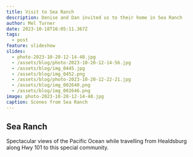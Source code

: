 ```yaml
---
title: Visit to Sea Ranch
description: Denise and Dan invited us to their home in Sea Ranch
author: Mel Turner
date: 2023-10-18T16:05:11.367Z
tags:
  - post
feature: slideshow
slides:
  - photo-2023-10-20-12-14-48.jpg
  - /assets/blog/photo-2023-10-20-12-14-56.jpg
  - /assets/blog/img_0445.jpg
  - /assets/blog/img_0452.png
  - /assets/blog/photo-2023-10-20-12-22-21.jpg
  - /assets/blog/img_002640.png
  - /assets/blog/img_002646.png
image: photo-2023-10-20-12-14-48.jpg
caption: Scenes from Sea Ranch
---
```

## Sea Ranch
Spectacular views of the Pacific Ocean while travelling from Healdsburg along Hwy 101 to this special community.
